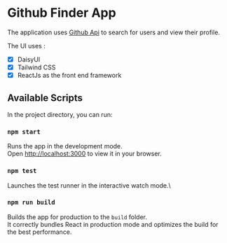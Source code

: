 # Github Finder App

The application uses [Github Api](https://api.github.com) to search for users and view their profile.

The UI uses :

- [x] DaisyUI
- [x] Tailwind CSS
- [x] ReactJs as the front end framework

## Available Scripts

In the project directory, you can run:

### `npm start`

Runs the app in the development mode.\
Open [http://localhost:3000](http://localhost:3000) to view it in your browser.

### `npm test`

Launches the test runner in the interactive watch mode.\

### `npm run build`

Builds the app for production to the `build` folder.\
It correctly bundles React in production mode and optimizes the build for the best performance.
